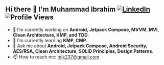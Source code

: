 ## Hi there 👋 I'm Muhammad Ibrahim   [![LinkedIn](https://img.shields.io/badge/LinkedIn-0077B5?style=flat&logo=linkedin&logoColor=white)](https://www.linkedin.com/in/your-linkedin-profile/)     ![Profile Views](https://komarev.com/ghpvc/?username=your-username)

- 🔭 I’m currently working on **Android, Jetpack Compose, MVVM, MVI, Clean Architecture, KMP, and TDD**.
- 🌱 I’m currently learning **KMP, CMP**.
- 💬 Ask me about **Android, Jetpack Compose, Android Security, AES/RSA, Clean Architecture, SOLID Principles, Design Patterns**.
- 📫 How to reach me: mik237@gmail.com

 

<!--
![GitHub Stats](https://github-readme-stats.vercel.app/api?username=mik237&show_icons=true&theme=radical)

 ![Followers](https://img.shields.io/github/followers/mik237?style=social)

![GitHub Activity Graph](https://activity-graph.herokuapp.com/graph?username=mik237&theme=dracula)

<img src="./android_world.webp" alt="Android Development" width="400"/>
-->
